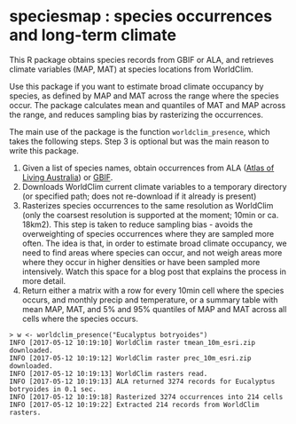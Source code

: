 # speciesmap : species occurrences and long-term climate

This R package obtains species records from GBIF or ALA, and retrieves climate variables (MAP, MAT) at species locations from WorldClim.

Use this package if you want to estimate broad climate occupancy by species, as defined by MAP and MAT across the range where the species occur. The package calculates mean and quantiles of MAT and MAP across the range, and reduces sampling bias by rasterizing the occurrences.

The main use of the package is the function `worldclim_presence`, which takes the following steps. Step 3 is optional but was the main reason to write this package.

1. Given a list of species names, obtain occurrences from ALA ([Atlas of Living Australia](ala.org.au)) or [GBIF](http://www.gbif.org/).
2. Downloads WorldClim current climate variables to a temporary directory (or specified path; does not re-download if it already is present)
3. Rasterizes species occurrences to the same resolution as WorldClim (only the coarsest resolution is supported at the moment; 10min or ca. 18km2). This step is taken to reduce sampling bias - avoids the overweighting of species occurrences where they are sampled more often. The idea is that, in order to estimate broad climate occupancy, we need to find areas where species can occur, and not weigh areas more where they occur in higher densities or have been sampled more intensively. Watch this space for a blog post that explains the process in more detail.
4. Return either a matrix with a row for every 10min cell where the species occurs, and monthly precip and temperature, or a summary table with mean MAP, MAT, and 5% and 95% quantiles of MAP and MAT across all cells where the species occurs.


```
> w <- worldclim_presence("Eucalyptus botryoides")
INFO [2017-05-12 10:19:10] WorldClim raster tmean_10m_esri.zip downloaded.
INFO [2017-05-12 10:19:12] WorldClim raster prec_10m_esri.zip downloaded.
INFO [2017-05-12 10:19:13] WorldClim rasters read.
INFO [2017-05-12 10:19:13] ALA returned 3274 records for Eucalyptus botryoides in 0.1 sec.
INFO [2017-05-12 10:19:18] Rasterized 3274 occurrences into 214 cells
INFO [2017-05-12 10:19:22] Extracted 214 records from WorldClim rasters.
```
